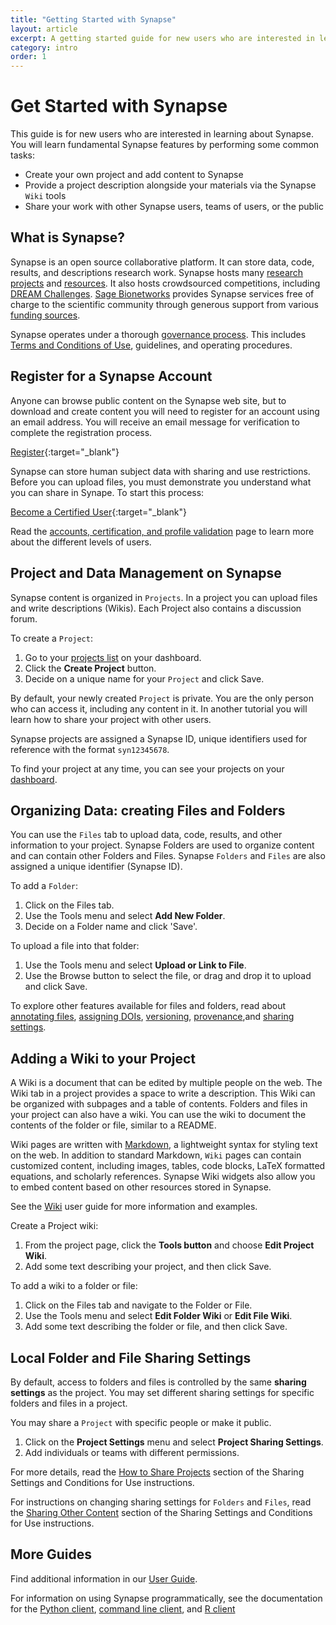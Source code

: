 ```yaml
---
title: "Getting Started with Synapse"
layout: article
excerpt: A getting started guide for new users who are interested in learning about Synapse.
category: intro
order: 1
---
```


# Get Started with Synapse

This guide is for new users who are interested in learning about Synapse. You will learn fundamental Synapse features by performing some common tasks:

* Create your own project and add content to Synapse
* Provide a project description alongside your materials via the Synapse `Wiki` tools
* Share your work with other Synapse users, teams of users, or the public

## What is Synapse?

Synapse is an open source collaborative platform. It can store data, code, results, and descriptions research work. Synapse hosts many [research projects](https://www.synapse.org/#!StandaloneWiki:ResearchCommunities) and [resources](https://www.synapse.org/#!StandaloneWiki:OpenResearchProjects). It also hosts crowdsourced competitions, including [DREAM Challenges](http://dreamchallenges.org/). [Sage Bionetworks](http://www.sagebionetworks.org) provides Synapse services free of charge to the scientific community through generous support from various [funding sources](/articles/faq.html#how-is-synapse-funded).

Synapse operates under a thorough [governance process](/articles/governance.html). This includes [Terms and Conditions of Use](https://s3.amazonaws.com/static.synapse.org/governance/SageBionetworksSynapseTermsandConditionsofUse.pdf?v=4), guidelines, and operating procedures.

## Register for a Synapse Account

Anyone can browse public content on the Synapse web site, but to download and create content you will need to register for an account using an email address. You will receive an email message for verification to complete the registration process.

<a href="https://www.synapse.org/register" class="btn btn-primary">Register</a>{:target="_blank"}

Synapse can store human subject data with sharing and use restrictions. Before you can upload files, you must demonstrate you understand what you can share in Synape. To start this process:

<a href="https://www.synapse.org/#!Quiz:Certification" class="btn btn-primary">Become a Certified User</a>{:target="_blank"}

Read the [accounts, certification, and profile validation](/articles/accounts_certified_users_and_profile_validation.html) page to learn more about the different levels of users.

## Project and Data Management on Synapse

Synapse content is organized in `Projects`. In a project you can upload files and write descriptions (Wikis). Each Project also contains a discussion forum.

To create a `Project`:

1. Go to your [projects list](https://www.synapse.org/#!Profile:v/projects) on your dashboard.
1. Click the **Create Project** button.
1. Decide on a unique name for your `Project` and click Save.

By default, your newly created `Project` is private. You are the only person who can access it, including any content in it. In another tutorial you will learn how to share your project with other users.

Synapse projects are assigned a Synapse ID, unique identifiers used for reference with the format `syn12345678`.

To find your project at any time, you can see your projects on your [dashboard](https://www.synapse.org/#!Profile:v/projects).

## Organizing Data: creating Files and Folders

You can use the `Files` tab to upload data, code, results, and other information to your project. Synapse Folders are used to organize content and can contain other Folders and Files. Synapse `Folders` and `Files` are also assigned a unique identifier (Synapse ID).

To add a `Folder`:

1. Click on the Files tab.
1. Use the Tools menu and select **Add New Folder**.
1. Decide on a Folder name and click 'Save'.

To upload a file into that folder:

1.  Use the Tools menu and select **Upload or Link to File**.
1. Use the Browse button to select the file, or drag and drop it to upload and click Save.

To explore other features available for files and folders, read about [annotating files](/articles/annotation_and_query.html), [assigning DOIs](/articles/doi.html), [versioning](/articles/files_and_versioning.html), [provenance](/articles/provenance.html),and [sharing settings](/articles/access_controls.html).

## Adding a Wiki to your Project

A Wiki is a document that can be edited by multiple people on the web. The Wiki tab in a project provides a space to write a description. This Wiki can be organized with subpages and a table of contents. Folders and files in your project can also have a wiki. You can use the wiki to document the contents of the folder or file, similar to a README.

Wiki pages are written with [Markdown](https://www.markdownguide.org/), a lightweight syntax for styling text on the web. In addition to standard Markdown, `Wiki` pages can contain customized content, including images, tables, code blocks, LaTeX formatted equations, and scholarly references. Synapse Wiki widgets also allow you to embed content based on other resources stored in Synapse.

See the [Wiki](/articles/wikis.html) user guide for more information and examples.

Create a Project wiki:

1. From the project page, click the **Tools button** and choose **Edit Project Wiki**.
1. Add some text describing your project, and then click Save.

To add a wiki to a folder or file:

1. Click on the Files tab and navigate to the Folder or File.
1. Use the Tools menu and select **Edit Folder Wiki** or **Edit File Wiki**.
1. Add some text describing the folder or file, and then click Save.

## Local Folder and File Sharing Settings

By default, access to folders and files is controlled by the same **sharing settings** as the project. You may set different sharing settings for specific folders and files in a project.

You may share a `Project` with specific people or make it public.

1. Click on the **Project Settings** menu and select **Project Sharing Settings**.
1. Add individuals or teams with different permissions.

For more details, read the [How to Share Projects](/articles/access_controls.html#how-to-share-projects) section of the Sharing Settings and Conditions for Use instructions.

For instructions on changing sharing settings for `Folders` and `Files`, read the [Sharing Other Content](/articles/access_controls.html#sharing-other-content) section of the Sharing Settings and Conditions for Use instructions.

## More Guides

Find additional information in our <a href="/articles/">User Guide</a>.

For information on using Synapse programmatically, see the documentation for the [Python client](https://python-docs.synapse.org/build/html/index.html), [command line client](https://python-docs.synapse.org/build/html/CommandLineClient.html), and [R client](https://r-docs.synapse.org/)
